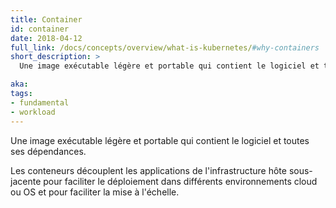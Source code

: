 ```yaml
---
title: Container
id: container
date: 2018-04-12
full_link: /docs/concepts/overview/what-is-kubernetes/#why-containers
short_description: >
  Une image exécutable légère et portable qui contient le logiciel et toutes ses dépendances.

aka:
tags:
- fundamental
- workload
---
```

 Une image exécutable légère et portable qui contient le logiciel et toutes ses dépendances.

<!--more-->

Les conteneurs découplent les applications de l'infrastructure hôte sous-jacente pour faciliter le déploiement dans différents environnements cloud ou OS et pour faciliter la mise à l'échelle.
